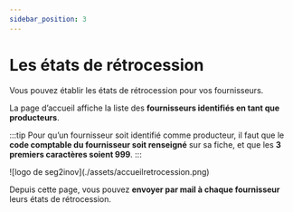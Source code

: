 ```yaml
---
sidebar_position: 3
---
```


# Les états de rétrocession 

Vous pouvez établir les états de rétrocession pour vos fournisseurs. 

La page d’accueil affiche la liste des **fournisseurs identifiés en tant que producteurs**. 

:::tip
Pour qu’un fournisseur soit identifié comme producteur, il faut que le **code comptable du fournisseur soit renseigné** sur sa fiche, et que les **3 premiers caractères soient 999**. 
:::

<div className="contenaireImg">
    ![logo de seg2inov](./assets/accueilretrocession.png)
    </div>

Depuis cette page, vous pouvez **envoyer par mail à chaque fournisseur** leurs états de rétrocession. 

